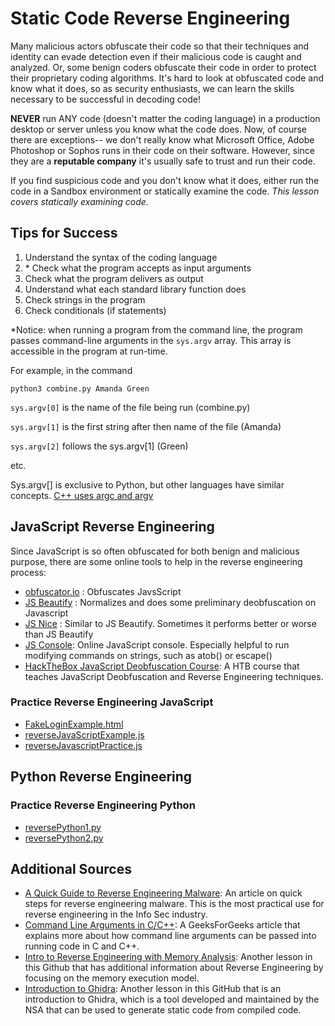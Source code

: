 # Static Code Reverse Engineering

Many malicious actors obfuscate their code so that their techniques and identity can evade detection even if their malicious code is caught and analyzed. Or, some benign coders obfuscate their code in order to protect their proprietary coding algorithms. It's hard to look at obfuscated code and know what it does, so as security enthusiasts, we can learn the skills necessary to be successful in decoding code!

**NEVER** run ANY code (doesn't matter the coding language) in a production desktop or server unless you know what the code does. Now, of course there are exceptions-- we don't really know what Microsoft Office, Adobe Photoshop or Sophos runs in their code on their software. However, since they are a **reputable company** it's usually safe to trust and run their code. 

If you find suspicious code and you don't know what it does, either run the code in a Sandbox environment or statically examine the code. *This lesson covers statically examining code.* 

## Tips for Success

1. Understand the syntax of the coding language
2. \* Check what the program accepts as input arguments
3. Check what the program delivers as output
4. Understand what each standard library function does
5. Check strings in the program
6. Check conditionals (if statements)

*Notice: when running a program from the command line, the program passes command-line arguments in the `sys.argv` array. This array is accessible in the program at run-time.

For example, in the command
```linux
python3 combine.py Amanda Green
```
`sys.argv[0]` is the name of the file being run (combine.py)

`sys.argv[1]` is the first string after then name of the file (Amanda)

`sys.argv[2]` follows the sys.argv[1] (Green)

etc.

Sys.argv[] is exclusive to Python, but other languages have similar concepts. [C++ uses argc and argv](https://www.geeksforgeeks.org/command-line-arguments-in-c-cpp/)

## JavaScript Reverse Engineering

Since JavaScript is so often obfuscated for both benign and malicious purpose, there are some online tools to help in the reverse engineering process:

- [obfuscator.io](https://obfuscator.io/) : Obfuscates JavsScript
- [JS Beautify](https://beautifier.io/) : Normalizes and does some preliminary deobfuscation on Javascript
- [JS Nice](http://www.jsnice.org/) : Similar to JS Beautify. Sometimes it performs better or worse than JS Beautify
- [JS Console](https://jsconsole.com/): Online JavaScript console. Especially helpful to run modifying commands on strings, such as atob() or escape()
- [HackTheBox JavaScript Deobfuscation Course](https://academy.hackthebox.com/module/41/section/449): A HTB course that teaches JavaScript Deobfuscation and Reverse Engineering techniques. 


### Practice Reverse Engineering JavaScript
- [FakeLoginExample.html](FakeLoginExample.html)
- [reverseJavaScriptExample.js](reverseJavaScriptExample.js)
- [reverseJavascriptPractice.js](reverseJavascriptPractice.js)

## Python Reverse Engineering
### Practice Reverse Engineering Python

- [reversePython1.py](reversePython1.py)
-  [reversePython2.py](reversePython2.py)


## Additional Sources
- [A Quick Guide to Reverse Engineering Malware](https://www.eccouncil.org/cybersecurity-exchange/ethical-hacking/malware-reverse-engineering/): An article on quick steps for reverse engineering malware. This is the most practical use for reverse engineering in the Info Sec industry.
- [Command Line Arguments in C/C++](https://www.geeksforgeeks.org/command-line-arguments-in-c-cpp/): A GeeksForGeeks article that explains more about how command line arguments can be passed into running code in C and C++. 
- [Intro to Reverse Engineering with Memory Analysis](https://github.com/BYU-CSA/ctf-training/tree/main/Lesson%2005%20-%20Intro%20to%20Reverse%20Engineering): Another lesson in this Github that has additional information about Reverse Engineering by focusing on the memory execution model.
- [Introduction to Ghidra](https://github.com/BYU-CSA/ctf-training/tree/main/Lesson%2011%20-%20Ghidra): Another lesson in this GitHub that is an introduction to Ghidra, which is a tool developed and maintained by the NSA that can be used to generate static code from compiled code.
